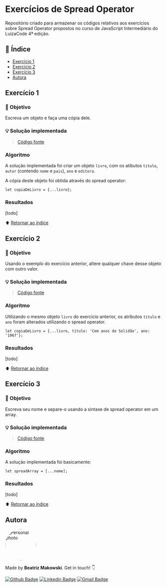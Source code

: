# Exercícios de Spread Operator

Repositório criado para armazenar os códigos relativos aos exercícios sobre Spread Operator propostos no curso de JavaScript Intermediário do LuizaCode 4ª edição.

## :open_book: Índice
* [Exercício 1](#exercício-1)
* [Exercício 2](#exercício-2)
* [Exercício 3](#exercício-3)
* [Autora](#autora)

## Exercício 1

### :dart: Objetivo
Escreva um objeto e faça uma cópia dele.

### :bulb: Solução implementada

> [Código fonte](https://github.com/beatrizmakowski/Luiza-Code-4ed/blob/main/javascript-intermediario/spread-operator/exercicio1.js)

### Algoritmo

A solução implementada foi criar um objeto ``livro``, com os atibutos ``titulo``, ``autor`` (contendo ``nome`` e ``pais``), ``ano`` e ``editora``. 

A cópia deste objeto foi obtida através do spread operator:

``let copiaDeLivro = {...livro};``

### Resultados

[todo]

:arrow_up: [Retornar ao índice](#open_book-índice)


## Exercício 2

### :dart: Objetivo
Usando o exemplo do exercício anterior, altere qualquer chave desse objeto com outro valor.

### :bulb: Solução implementada

> [Código fonte](https://github.com/beatrizmakowski/Luiza-Code-4ed/blob/main/javascript-intermediario/spread-operator/exercicio2.js)

### Algoritmo

Utilizando o mesmo objeto ``livro`` do exercício anterior, os atributos ``titulo`` e ``ano`` foram alterados utilizando o spread operator.

``let copiaDeLivro = {...livro, titulo: 'Cem anos de Solidão', ano: '1967'};``

### Resultados

[todo]

:arrow_up: [Retornar ao índice](#open_book-índice)

## Exercício 3
### :dart: Objetivo
Escreva seu nome e separe-o usando a sintaxe de spread operator em um array.

### :bulb: Solução implementada

> [Código fonte](https://github.com/beatrizmakowski/Luiza-Code-4ed/blob/main/javascript-intermediario/spread-operator/exercicio3.js)

### Algoritmo

A solução implementada foi basicamente:

``let spreadArray = [...nome];``

### Resultados

[todo]

:arrow_up: [Retornar ao índice](#open_book-índice)

## Autora

<a href="https://github.com/beatrizmakowski"> <img style="border-radius: 50%" src="https://avatars.githubusercontent.com/u/86008015?v=4" width="100px;" alt="Personal photo"/> </a>

Made by **Beatriz Makowski**. Get in touch! 👇

[![Github Badge](https://img.shields.io/badge/-GitHub-black?style=flat-square&logo=Github&logoColor=white&link=https://github.com/beatrizmakowski)](https://github.com/beatrizmakowski)  [![Linkedin Badge](https://img.shields.io/badge/-LinkedIn-blue?style=flat-square&logo=Linkedin&logoColor=white&link=https://www.linkedin.com/in/beatriz-makowski/)](https://www.linkedin.com/in/beatriz-makowski/)  [![Gmail Badge](https://img.shields.io/badge/-Gmail-c14438?style=flat-square&logo=Gmail&logoColor=white&link=mailto:bemakow@gmail.com)](mailto:bemakow@gmail.com)
